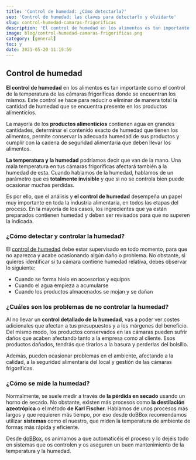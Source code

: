 ```yaml
---
title: 'Control de humedad: ¿Cómo detectarla?'
seo: 'Control de humedad: las claves para detectarlo y olvidarte'
slug: control-humedad-camaras-frigorificas
description: 'El control de humedad en los alimentos es tan importante como el control de la temperatura de las cámaras frigoríficas de las mismas.'
image: blog/control-humedad-camaras-frigorificas.png
category: [general]
toc: y
date: 2021-05-20 11:19:59
---
```


## Control de humedad

**El control de humedad** en los alimentos es tan importante como el control de la temperatura de las cámaras frigoríficas donde se encuentran los mismos. Este control se hace para reducir o eliminar de manera total la cantidad de humedad que se encuentra presente en los productos alimenticios.

La mayoría de los **productos alimenticios** contienen agua en grandes cantidades, determinar el contenido exacto de humedad que tienen los alimentos, permite conservar la adecuada humedad de sus productos y cumplir con la cadena de seguridad alimentaria que deben llevar los alimentos.

**La temperatura y la humedad** podríamos decir que van de la mano. Una mala temperatura en tus cámaras frigoríficas afectará también a la humedad de esta. Cuando hablamos de la humedad, hablamos de un parámetro que es **totalmente invisible** y que si no se controla bien puede ocasionar muchas perdidas.

Es por ello, que el análisis y **el control de humedad** desempeña un papel muy importante en toda la industria alimentaria, en todos las etapas del proceso. En la mayoría de los casos, los ingredientes que ya están preparados contienen humedad y deben ser revisados para que no superen la indicada.

### ¿Cómo detectar y controlar la humedad?

El [control de humedad](https://www.xatakafoto.com/trucos-y-consejos/humedad-y-hongos-malas-companias-para-tu-camara#:~:text=Pero%20ojo%2C%20no%20seas%20tan,un%2035%25%20y%2045%25.) debe estar supervisado en todo momento, para que no aparezca y acabe ocasionando algún daño o problema. No obstante, si quieres identificar si tu cámara contiene humedad relativa, debes observar lo siguiente:

- Cuando se forma hielo en accesorios y equipos
- Cuando el agua empieza a acumularse
- Cuando los productos almacenados se mojan y se dañan

### ¿Cuáles son los problemas de no controlar la humedad?

Al no llevar un **control detallado de la humedad**, vas a poder ver costes adicionales que afectan a tus presupuestos y a los márgenes del beneficio. Del mismo modo, los productos conservados en las cámaras pueden sufrir daños que acaben afectando tanto a la empresa como al cliente. Esos productos dañados, tendrás que tirarlos a la basura y perderlas del bolsillo.

Además, pueden ocasionar problemas en el ambiente, afectando a la calidad, a la seguridad alimentaria del local y gestión de las cámaras frigoríficas.

### ¿Cómo se mide la humedad?

Normalmente, se suele medir a través de **la pérdida en secado** usando un horno de secado. No obstante, existen más procesos como **la destilación azeotrópica** o el método **de Karl Fischer.** Hablamos de unos procesos más largos y que requieren más tiempo, por eso desde doBBox recomendamos utilizar **sistemas** como el nuestro, que miden la temperatura de ambiente de formas más rápida y eficiente.

Desde [doBBox](/), os animamos a que automaticéis el proceso y lo dejéis todo en sistemas que os controlen y os aseguren un buen mantenimiento de la temperatura y la humedad.
